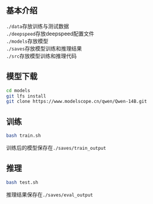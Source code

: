 ## 基本介绍

`./data`存放训练与测试数据  
`./deepspeed`存放deepspeed配置文件  
`./models`存放模型  
`./saves`存放模型训练和推理结果  
`./src`存放模型训练和推理代码  


## 模型下载

```bash
cd models
git lfs install
git clone https://www.modelscope.cn/qwen/Qwen-14B.git
```

## 训练

```bash
bash train.sh
```
训练后的模型保存在`./saves/train_output`


## 推理

```bash
bash test.sh
```
推理结果保存在`./saves/eval_output`